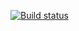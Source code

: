[![Build status](https://ci.appveyor.com/api/projects/status/s9433x4bj1v6tas0?svg=true)](https://ci.appveyor.com/project/AlexandraChernova/order-card-delivery)